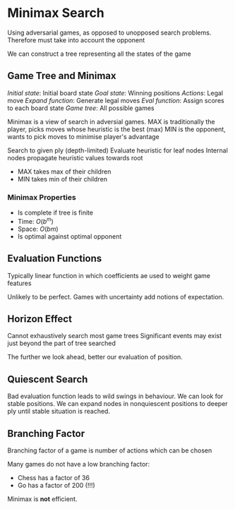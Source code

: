 # Minimax Search

Using adversarial games, as opposed to unopposed search problems.
Therefore must take into account the opponent

We can construct a tree representing all the states of the game

## Game Tree and Minimax

*Initial state*: Initial board state
*Goal state*: Winning positions
*Actions*: Legal move
*Expand function*: Generate legal moves
*Eval function*: Assign scores to each board state
*Game tree*: All possible games

Minimax is a view of search in adversial games.
MAX is traditionally the player, picks moves whose heuristic is the best (max)
MIN is the opponent, wants to pick moves to minimise player's advantage

Search to given ply (depth-limited)
Evaluate heuristic for leaf nodes
Internal nodes propagate heuristic values towards root

* MAX takes max of their children
* MIN takes min of their children

### Minimax Properties

* Is complete if tree is finite
* Time: $O(b^m)$
* Space: $O(bm)$
* Is optimal against optimal opponent

## Evaluation Functions

Typically linear function in which coefficients ae used to weight game features

Unlikely to be perfect. Games with uncertainty add notions of expectation.

## Horizon Effect

Cannot exhaustively search most game trees
Significant events may exist just beyond the part of tree searched

The further we look ahead, better our evaluation of position.

## Quiescent Search

Bad evaluation function leads to wild swings in behaviour.
We can look for stable positions.
We can expand nodes in nonquiescent positions to deeper ply until stable situation is reached.

## Branching Factor

Branching factor of a game is number of actions which can be chosen

Many games do not have a low branching factor:

* Chess has a factor of 36
* Go has a factor of 200 (!!!)

Minimax is **not** efficient.

